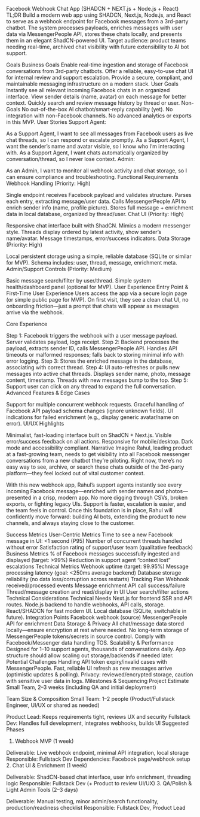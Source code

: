 Facebook Webhook Chat App (SHADCN + NEXT.js + Node.js + React)
TL;DR
Build a modern web app using SHADCN, Next.js, Node.js, and React to serve as a webhook endpoint for Facebook messages from a 3rd-party chatbot. The system processes payloads, enriches messages with user data via MessengerPeople API, stores these chats locally, and presents them in an elegant ShadCN-powered UI. Target audience: product teams needing real-time, archived chat visibility with future extensibility to AI bot support.

Goals
Business Goals
Enable real-time ingestion and storage of Facebook conversations from 3rd-party chatbots.
Offer a reliable, easy-to-use chat UI for internal review and support escalation.
Provide a secure, compliant, and maintainable messaging infrastructure on a modern stack.
User Goals
Instantly see all relevant incoming Facebook chats in an organized interface.
View sender details (name, avatar) on each message for better context.
Quickly search and review message history by thread or user.
Non-Goals
No out-of-the-box AI chatbot/smart-reply capability (yet).
No integration with non-Facebook channels.
No advanced analytics or exports in this MVP.
User Stories
Support Agent:

As a Support Agent, I want to see all messages from Facebook users as live chat threads, so I can respond or escalate promptly.
As a Support Agent, I want the sender’s name and avatar visible, so I know who I’m interacting with.
As a Support Agent, I want chats automatically organized by conversation/thread, so I never lose context.
Admin:

As an Admin, I want to monitor all webhook activity and chat storage, so I can ensure compliance and troubleshooting.
Functional Requirements
Webhook Handling (Priority: High)

Single endpoint receives Facebook payload and validates structure.
Parses each entry, extracting message/user data.
Calls MessengerPeople API to enrich sender info (name, profile picture).
Stores full message + enrichment data in local database, organized by thread/user.
Chat UI (Priority: High)

Responsive chat interface built with ShadCN. Mimics a modern messenger style.
Threads display ordered by latest activity, show sender’s name/avatar.
Message timestamps, error/success indicators.
Data Storage (Priority: High)

Local persistent storage using a simple, reliable database (SQLite or similar for MVP).
Schema includes: user, thread, message, enrichment meta.
Admin/Support Controls (Priority: Medium)

Basic message search/filter by user/thread.
Simple system health/dashboard panel (optional for MVP).
User Experience
Entry Point & First-Time User Experience
Users access the app via a secure login page (or simple public page for MVP). On first visit, they see a clean chat UI, no onboarding friction—just a prompt that chats will appear as messages arrive via the webhook.

Core Experience

Step 1: Facebook triggers the webhook with a user message payload.
Server validates payload, logs receipt.
Step 2: Backend processes the payload, extracts sender ID, calls MessengerPeople API.
Handles API timeouts or malformed responses; falls back to storing minimal info with error logging.
Step 3: Stores the enriched message in the database, associating with correct thread.
Step 4: UI auto-refreshes or pulls new messages into active chat threads.
Displays sender name, photo, message content, timestamp.
Threads with new messages bump to the top.
Step 5: Support user can click on any thread to expand the full conversation.
Advanced Features & Edge Cases

Support for multiple concurrent webhook requests.
Graceful handling of Facebook API payload schema changes (ignore unknown fields).
UI indications for failed enrichment (e.g., display generic avatar/name on error).
UI/UX Highlights

Minimalist, fast-loading interface built on ShadCN + Next.js.
Visible error/success feedback on all actions.
Responsive for mobile/desktop.
Dark mode and accessibility compliant.
Narrative
Imagine Rahul, leading product at a fast-growing team, needs to get visibility into all Facebook messenger conversations from a new chatbot they’re piloting. Right now, there’s no easy way to see, archive, or search these chats outside of the 3rd-party platform—they feel locked out of vital customer context.

With this new webhook app, Rahul’s support agents instantly see every incoming Facebook message—enriched with sender names and photos—presented in a crisp, modern app. No more digging through CSVs, broken exports, or fighting legacy UIs. Support is faster, escalation is easier, and the team feels in control. Once this foundation is in place, Rahul will confidently move forward: building AI bots, extending the product to new channels, and always staying close to the customer.

Success Metrics
User-Centric Metrics
Time to see a new Facebook message in UI: <1 second (P95)
Number of concurrent threads handled without error
Satisfaction rating of support/user team (qualitative feedback)
Business Metrics
% of Facebook messages successfully ingested and displayed (target: >99%)
Reduction in support agent “context lost” escalations
Technical Metrics
Webhook uptime (target: 99.95%)
Message processing latency (goal: <250ms average backend)
Database storage reliability (no data loss/corruption across restarts)
Tracking Plan
Webhook received/processed events
Message enrichment API call success/failure
Thread/message creation and read/display in UI
User search/filter actions
Technical Considerations
Technical Needs
Next.js for frontend SSR and API routes.
Node.js backend to handle webhooks, API calls, storage.
React/SHADCN for fast modern UI.
Local database (SQLite, switchable in future).
Integration Points
Facebook webhook (source)
MessengerPeople API for enrichment
Data Storage & Privacy
All chat/message data stored locally—ensure encryption at rest where needed.
No long-term storage of MessengerPeople tokens/secrets in source control.
Comply with Facebook/Messenger data handling TOS.
Scalability & Performance
Designed for 1–10 support agents, thousands of conversations daily.
App structure should allow scaling out storage/backends if needed later.
Potential Challenges
Handling API token expiry/invalid cases with MessengerPeople.
Fast, reliable UI refresh as new messages arrive (optimistic updates & polling).
Privacy: reviewed/encrypted storage, caution with sensitive user data in logs.
Milestones & Sequencing
Project Estimate
Small Team, 2–3 weeks (including QA and initial deployment)

Team Size & Composition
Small Team: 1–2 people (Product/Fullstack Engineer, UI/UX or shared as needed)

Product Lead: Keeps requirements tight, reviews UX and security
Fullstack Dev: Handles full development, integrates webhooks, builds UI
Suggested Phases

1. Webhook MVP (1 week)

Deliverable: Live webhook endpoint, minimal API integration, local storage
Responsible: Fullstack Dev
Dependencies: Facebook page/webhook setup 2. Chat UI & Enrichment (1 week)

Deliverable: ShadCN-based chat interface, user info enrichment, threading logic
Responsible: Fullstack Dev (+ Product to review UI/UX) 3. QA/Polish & Light Admin Tools (2–3 days)

Deliverable: Manual testing, minor admin/search functionality, production/readiness checklist
Responsible: Fullstack Dev, Product Lead
